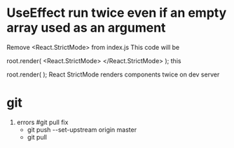 # UseEffect run twice even if an empty array used as an argument  
    
Remove <React.StrictMode> from index.js This code will be

root.render(
  <React.StrictMode>
    <App />
  </React.StrictMode>
);
this

root.render(
    <App />
);
React StrictMode renders components twice on dev server

# git
1.  errors #git pull
    fix
    - git push --set-upstream origin master
    - git pull